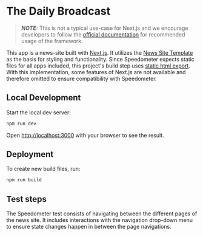 # The Daily Broadcast

> **_NOTE:_**  This is not a typical use-case for Next.js and we encourage developers to follow the [official documentation](https://vercel.com/docs) for recommended usage of the framework. 

This app is a news-site built with [Next.js](https://nextjs.org/). It utilizes the [News Site Template](https://github.com/flashdesignory/news-site-template) as the basis for styling and functionality. 
Since Speedometer expects static files for all apps included, this project's build step uses [static html export](https://nextjs.org/docs/pages/building-your-application/deploying/static-exports).
<br>With this implementation, some features of Next.js are not available and therefore omitted to ensure compatibility with Speedometer.

## Local Development

Start the local dev server:

```bash
npm run dev
```

Open [http://localhost:3000](http://localhost:3000) with your browser to see the result.

## Deployment

To create new build files, run:

```bash
npm run build
```

## Test steps

The Speedometer test consists of navigating between the different pages of the news site. 
It includes interactions with the navigation drop-down menu to ensure state changes happen in between the page navigations.

